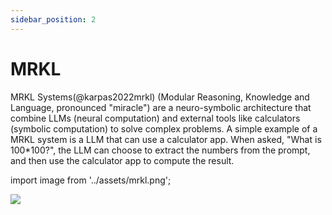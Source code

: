 ```yaml
---
sidebar_position: 2
---
```


# MRKL

MRKL Systems(@karpas2022mrkl) (Modular Reasoning, Knowledge and Language, pronounced "miracle") 
are a neuro-symbolic architecture that combine LLMs (neural computation) and external 
tools like calculators (symbolic computation) 
to solve complex problems. A simple example of a MRKL system is a LLM that can 
use a calculator app. When asked, "What is 100*100?", the LLM can choose to
extract the numbers from the prompt, and then use the calculator app to compute
the result.


import image from '../assets/mrkl.png';

<div style={{textAlign: 'center'}}>
  <img src={image} style={{width: "300px"}} />
</div>